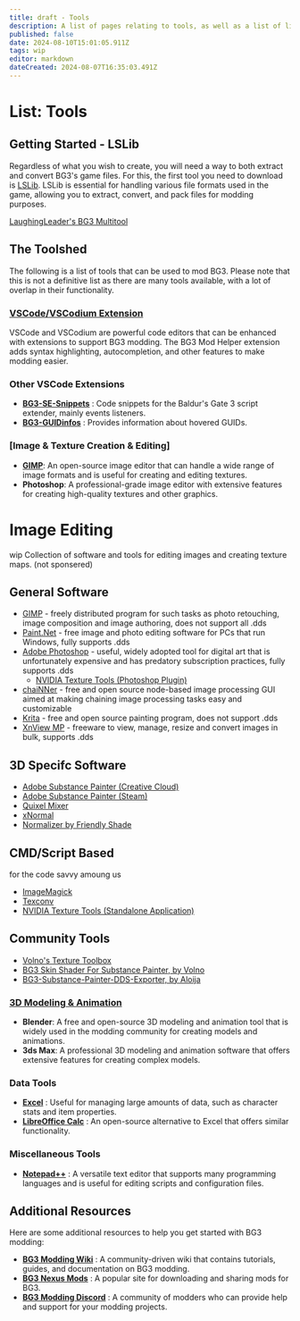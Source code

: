 ```yaml
---
title: draft - Tools
description: A list of pages relating to tools, as well as a list of links to useful tools.
published: false
date: 2024-08-10T15:01:05.911Z
tags: wip
editor: markdown
dateCreated: 2024-08-07T16:35:03.491Z
---
```


List: Tools
===========

Getting Started - LSLib
-----------------------

Regardless of what you wish to create, you will need a way to both extract and convert BG3's game files. For this, the first tool you need to download is [LSLib](https://github.com/Norbyte/lslib). LSLib is essential for handling various file formats used in the game, allowing you to extract, convert, and pack files for modding purposes.

[LaughingLeader's BG3 Multitool](https://github.com/LaughingLeader/BG3ModManager)

The Toolshed
------------

The following is a list of tools that can be used to mod BG3. Please note that this is not a definitive list as there are many tools available, with a lot of overlap in their functionality.

### [VSCode/VSCodium Extension](https://marketplace.visualstudio.com/items?itemName=bg3-mod-helper)

VSCode and VSCodium are powerful code editors that can be enhanced with extensions to support BG3 modding. The BG3 Mod Helper extension adds syntax highlighting, autocompletion, and other features to make modding easier.

### Other VSCode Extensions

*   **[BG3-SE-Snippets](https://marketplace.visualstudio.com/items?itemName=FallenStar.bg3-se-snippets)** : Code snippets for the Baldur's Gate 3 script extender, mainly events listeners.
*   **[BG3-GUIDinfos](https://marketplace.visualstudio.com/items?itemName=FallenStar.bg3guidinfos)** : Provides information about hovered GUIDs.

### [Image & Texture Creation & Editing]

*   [**GIMP**](https://www.gimp.org/downloads/): An open-source image editor that can handle a wide range of image formats and is useful for creating and editing textures.
*   **Photoshop**: A professional-grade image editor with extensive features for creating high-quality textures and other graphics.

# Image Editing
 
 wip
Collection of software and tools for editing images and creating texture maps.
(not sponsered)


## General Software
- [GIMP](https://www.gimp.org/) - freely distributed program for such tasks as photo retouching, image composition and image authoring, does not support all .dds
- [Paint.Net](https://www.getpaint.net/) - free image and photo editing software for PCs that run Windows, fully supports .dds
- [Adobe Photoshop](https://www.adobe.com/au/products/photoshop.html) - useful, widely adopted tool for digital art that is unfortunately expensive and has predatory subscription practices, fully supports .dds
   - [NVIDIA Texture Tools (Photoshop Plugin)](https://developer.nvidia.com/texture-tools-exporter)
- [chaiNNer](https://chainner.app/) - free and open source node-based image processing GUI aimed at making chaining image processing tasks easy and customizable
- [Krita](https://krita.org/en/) - free and open source painting program, does not support .dds
- [XnView MP](https://www.xnview.com/en/xnviewmp/) - freeware to view, manage, resize and convert images in bulk, supports .dds

## 3D Specifc Software
- [Adobe Substance Painter (Creative Cloud)](https://www.adobe.com/products/substance3d/apps/painter.html)
- [Adobe Substance Painter (Steam)](https://store.steampowered.com/app/2718190/Substance_3D_Painter_2024/)
- [Quixel Mixer](https://quixel.com/mixer)
- [xNormal](https://xnormal.net/)
- [Normalizer by Friendly Shade](https://www.friendlyshade.com/normalizer)

## CMD/Script Based
for the code savvy amoung us
- [ImageMagick](https://imagemagick.org/)
- [Texconv](https://github.com/microsoft/DirectXTex/wiki/Texconv)
- [NVIDIA Texture Tools (Standalone Application)](https://developer.nvidia.com/texture-tools-exporter)

## Community Tools
- [Volno's Texture Toolbox](https://www.nexusmods.com/baldursgate3/mods/4310)
- [BG3 Skin Shader For Substance Painter, by Volno](https://www.nexusmods.com/baldursgate3/mods/9045)
- [BG3-Substance-Painter-DDS-Exporter, by Aloija](https://github.com/Aloija/BG3-Substance-Painter-DDS-Exporter/tree/main)




### [3D Modeling & Animation](https://www.blender.org/download/)

*   **Blender**: A free and open-source 3D modeling and animation tool that is widely used in the modding community for creating models and animations.
*   **3ds Max**: A professional 3D modeling and animation software that offers extensive features for creating complex models.

### Data Tools

*   **[Excel](https://www.microsoft.com/en-us/microsoft-365/excel)** : Useful for managing large amounts of data, such as character stats and item properties.
*   **[LibreOffice Calc](https://www.libreoffice.org/download/download/)** : An open-source alternative to Excel that offers similar functionality.

### Miscellaneous Tools

*   **[Notepad++](https://notepad-plus-plus.org/downloads/)** : A versatile text editor that supports many programming languages and is useful for editing scripts and configuration files.

Additional Resources
--------------------

Here are some additional resources to help you get started with BG3 modding:

*   **[BG3 Modding Wiki](https://bg3modding.wiki/)** : A community-driven wiki that contains tutorials, guides, and documentation on BG3 modding.
*   **[BG3 Nexus Mods](https://www.nexusmods.com/baldursgate3)** : A popular site for downloading and sharing mods for BG3.
*   **[BG3 Modding Discord](https://discord.com/invite/bg3modding)** : A community of modders who can provide help and support for your modding projects.
